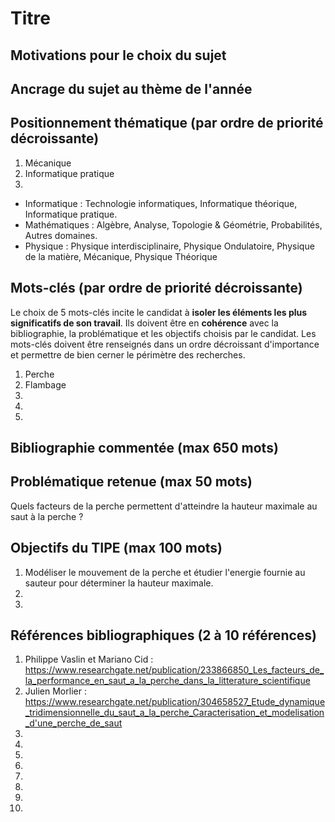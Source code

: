 # Titre

## Motivations pour le choix du sujet


## Ancrage du sujet au thème de l'année


## Positionnement thématique (par ordre de priorité décroissante)

1. Mécanique
2. Informatique pratique
3.

- Informatique : Technologie informatiques, Informatique théorique, Informatique pratique.
- Mathématiques : Algèbre, Analyse, Topologie & Géométrie, Probabilités, Autres domaines.
- Physique : Physique interdisciplinaire, Physique Ondulatoire, Physique de la matière, Mécanique, Physique Théorique


## Mots-clés (par ordre de priorité décroissante)

Le choix de 5 mots-clés incite le candidat à **isoler les éléments les plus significatifs de son travail**. Ils doivent être en **cohérence** avec la bibliographie, la problématique et les objectifs choisis par le candidat. Les mots-clés doivent être renseignés dans un ordre décroissant d'importance et permettre de bien cerner le périmètre des recherches.

1. Perche
2. Flambage
3.
4.
5.


## Bibliographie commentée (max 650 mots)



## Problématique retenue (max 50 mots)
Quels facteurs de la perche permettent d'atteindre la hauteur maximale au saut à la perche ?

## Objectifs du TIPE (max 100 mots)

1. Modéliser le mouvement de la perche et étudier l'energie fournie au sauteur pour déterminer la hauteur maximale.
2.
3.


## Références bibliographiques (2 à 10 références)

1. Philippe Vaslin et Mariano Cid : https://www.researchgate.net/publication/233866850_Les_facteurs_de_la_performance_en_saut_a_la_perche_dans_la_litterature_scientifique
2. Julien Morlier : https://www.researchgate.net/publication/304658527_Etude_dynamique_tridimensionnelle_du_saut_a_la_perche_Caracterisation_et_modelisation_d'une_perche_de_saut
3. 
4. 
5. 
6. 
7. 
8. 
9. 
10. 

